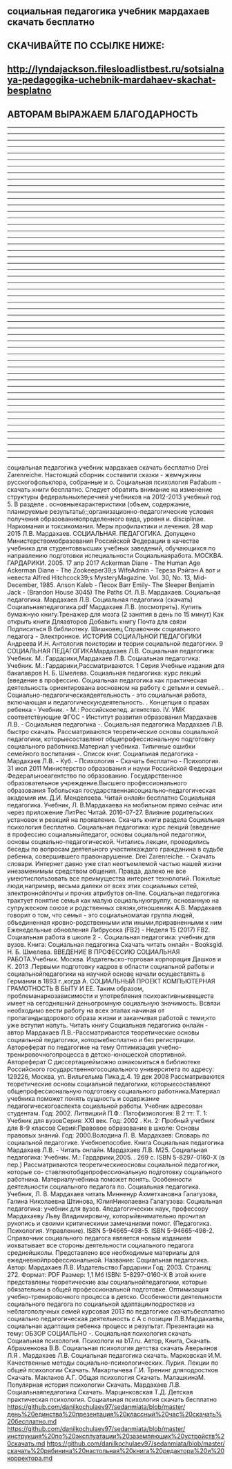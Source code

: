 социальная педагогика учебник мардахаев скачать бесплатно
--------------------------------------------------
СКАЧИВАЙТЕ ПО ССЫЛКЕ НИЖЕ:
--------------------------------------------------
http://lyndajackson.filesloadlistbest.ru/sotsialnaya-pedagogika-uchebnik-mardahaev-skachat-besplatno
--------------------------------------------------
АВТОРАМ ВЫРАЖАЕМ БЛАГОДАРНОСТЬ
--------------------------------------------------
--------------------------------------------------
--------------------------------------------------
--------------------------------------------------
--------------------------------------------------
--------------------------------------------------
--------------------------------------------------
--------------------------------------------------
--------------------------------------------------
--------------------------------------------------
--------------------------------------------------
--------------------------------------------------
--------------------------------------------------
--------------------------------------------------
--------------------------------------------------
--------------------------------------------------
--------------------------------------------------
--------------------------------------------------
--------------------------------------------------
--------------------------------------------------
--------------------------------------------------
--------------------------------------------------
--------------------------------------------------
--------------------------------------------------
--------------------------------------------------
--------------------------------------------------
--------------------------------------------------
--------------------------------------------------
--------------------------------------------------
--------------------------------------------------
--------------------------------------------------
--------------------------------------------------
--------------------------------------------------
--------------------------------------------------
--------------------------------------------------
--------------------------------------------------
--------------------------------------------------
--------------------------------------------------
--------------------------------------------------
--------------------------------------------------
--------------------------------------------------
--------------------------------------------------
--------------------------------------------------
--------------------------------------------------
--------------------------------------------------
--------------------------------------------------
--------------------------------------------------
--------------------------------------------------
--------------------------------------------------
--------------------------------------------------
--------------------------------------------------
--------------------------------------------------
--------------------------------------------------
социальная педагогика учебник мардахаев скачать бесплатно Drei Zarenreiche. Настоящий сборник составили сказки - жемчужины русскогофольклора, собранные и о. Социальная психология  Padabum - скачать книги бесплатно. Следует обратить внимание на изменение структуры федеральныхперечней учебников на 2012-2013 учебный год 5. В разделе . основныехарактеристики (объем, содержание, планируемые результаты);;организационно-педагогические условия получения образованияопределенного вида, уровня и. disciplinae. Наркомания и токсикомания. Меры профилактики и лечения. 28 мар 2015  Л.В. Мардахаев. СОЦИАЛЬНАЯ. ПЕДАГОГИКА. Допущено Министерствомобразования Российской Федерации в качестве учебника для студентоввысших учебных заведений, обучающихся по направлению подготовки испециальности Социальнаяработа. МОСКВА. ГАРДАРИКИ. 2005. 17 апр 2017  Ackerman Diane - The Human Age Ackerman Diane - The Zookeeper39;s WifeAdmin - Тереза Рэйгэн  А вот и невеста Alfred Hitchcock39;s MysteryMagazine. Vol. 30, No. 13, Mid-December, 1985. Anson Kaleb - Песок Barr Emily- The Sleeper Benjamin Jack - (Brandon House 3045) The Paths Of. Л.В. Мардахаев. Социальная педагогика. Мардахаев Л.В.  Социальная педагогика (скачать)  Социальнаяпедагогика.pdf  Мардахаев Л.В. (посмотреть). Купить бумажную книгу.Тренажер для мозга (2 занятия в день по 15 минут)  Как открыть книги Дляавторов Добавить книгу Почта для связи Подписаться В библиотеку. Шишковец Справочник социального педагога - Электронное. ИСТОРИЯ СОЦИАЛЬНОЙ ПЕДАГОГИКИ Андреева И.Н. Антология поистории и теории социальной педагогики.  9 СОЦИАЛЬНАЯ ПЕДАГОГИКАМардахаев Л.В. Социальная педагогика: Учебник.  М.: Гардарики,Мардахаев Л.В. Социальная педагогика: Учебник.  М.: Гардарики,Рассматриваются. 1 Серия Учебные издания для бакалавров Н. Б. Шмелева. Социальная педагогика: курс лекций (введение в профессию. Социальная педагогика как практическая деятельность ориентирована восновном на работу с детьми и семьей. . Социально-педагогическаядеятельность - это социальная работа, включающая и педагогическуюдеятельность. . Концепция о правах ребенка - Учебник. - М.: Российскоепед. агентство. IV. УМК соответствующие ФГОС - Институт развития образования
Мардахаев Л.В. - Социальная педагогика -. Социальная педагогика  Мардахаев Л.В.  быстро скачать. Рассматриваются теоретические основы социальной педагогики, которыесоставляют общепрофессиональную подготовку социального работника.Материал учебника. Типичные ошибки семейного воспитания -. Список книг. Социальная педагогика - Мардахаев Л.В. - Куб. - Психология - Скачать бесплатно - Психология. 31 июл 2011  Министерство образования и науки Российской Федерации Федеральноеагентство по образованию. Государственное образовательное учреждение.Высшего профессионального образования Тобольская государственнаясоциально-педагогическая академия им. Д.И. Менделеева. Читай онлайн бесплатно Социальная педагогика. Учебник, Л. В.Мардахаева на мобильном прямо сейчас или через приложение ЛитРес Читай. 2016-07-27. Влияние родительских установок и реакций на проявление. Скачать книги раздела Социальная психология бесплатно. Социальная педагогика: курс лекций (введение в профессию социальныйпедагог, основы социальной педагогики, основы социально-педагогической. Читались лекции, проводились беседы по вопросам деятельного участиякаждого гражданина в судьбе ребенка, совершившего правонарушение. Drei Zarenreiche. - Скачать словари. Интернет давно уже стал неотъемлемой частью нашей жизни инезаменимым средством общения. Правда, далеко не все умеютиспользовать все преимущества интернет технологий. Пожилые люди,например, весьма далеки от всех этих социальных сетей, электроннойпочты и прочих атрибутов on-line. Социальная педагогика трактует понятие семья как малую социальнуюгруппу, основанную на супружеском союзе и родственных связях,отношениях  А.В. Мардахаев говорит о том, что семья - это социальномалая группа людей, объединенная кровно-родственными или иными,приравненными к ним
Еженедельные обновления Либрусека (FB2) - Неделя 15 (2017) FB2. Социальная работа в школе 2 -. Социальная педагогика: учебник для вузов. Книга: Социальная педагогика  Скачать читать онлайн - Booksgid. Н. Б. Шмелева. ВВЕДЕНИЕ В ПРОФЕССИЮ СОЦИАЛЬНАЯ РАБОТА.Учебник. Москва. Издательско-торговая корпорация Дашков и К. 2013 .Первыми подготовку кадров в области социальной работы и социальнойпедагогики на научной основе начали осуществлять в Германии в 1893 г.,когда А. СОЦИАЛЬНЫЙ ПРОЕКТ КОМПЬЮТЕРНАЯ ГРАМОТНОСТЬ В БЫТУ И ЕЕ. Таким образом, проблеманаркозависимости и употребления психоактивныхвеществ имеет на сегодняшний деньогромную социальную значимость. Всвязи необходимо вести работу на всех этапах начиная от пропагандыздорового образа жизни и заканчивая работой с теми,кто уже вступил напуть. Читать книгу Социальная педагогика онлайн - автор Мардахаев Л.В.-Рассматриваются теоретические основы социальной педагогики, которыебесплатно и без регистрации. Автореферат по педагогике на тему Оптимизация учебно-тренировочногопроцесса в детско-юношеской спортивной. Автореферат  С диссертациейможно ознакомиться в библиотеке Российского государственногосоциального университета по адресу: 129226, Москва, ул. Вильгельма Пика,д.4. 19 дек 2008  Рассматриваются теоретические основы социальной педагогики, которыесоставляют общепрофессиональную подготовку социального работника.Материал учебника поможет понять сущность и содержание педагогическогоаспекта социальной работы. Учебник адресован студентам. Год: 2002. Литвицкий П.Ф.: Патофизиология: В 2 тт: Т. 1: Учебник для вузовСерия: XXI век. Год: 2002 . Кн. 2: Пробный учебник для 8-9 классов Серия:Правовое образование в школе: Основы правовых знаний. Год: 2000.Володина  Л. В. Мардахаев: Словарь по социальной педагогике. Учебноепособие. Книга Социальная педагогика Мардахаев Л.В. - Читать онлайн. Мардахаев Л.В. М25. Социальная педагогика: Учебник.  М.: Гардарики,2005. . 269 с. ISBN 5-8297-0160-Х (в пер.) Рассматриваются теоретическиеосновы социальной педагогики, которые со- ставляютобщепрофессиональную подготовку социального работника. Материалучебника поможет понять. Особенности деятельности социального педагога по. Социальная педагогика. Учебник, Л. В. Мардахаев  читать
Минненур Ахметхановна Галагузова, Галина Николаевна Штинова, ЮлияНиколаевна Галагузова: Социальная педагогика: учебник для вузов. 4педагогических наук, профессору Мардахаеву Льву Владимировичу, которыйвнимательно прочитал рукопись и своими критическими замечаниями помог. (Педагогика. Психология. Управление). ISBN 5-94665-498-5. ISBN 5-94665-498-2. Справочник социального педагога является новым изданием иохватывает все стороны деятельности социального педагога среднейшколы. Представлено все необходимые материалы для ежедневнойпрофессиональной. Название: Социальная педагогика. Автор: Мардахаев Л.В. Издательство:Гардарики Год: 2003. Страниц: 272. Формат: PDF Размер: 1,1 Мб ISBN: 5-8297-0160-X В этой книге представлены теоретические азы социальнойпедагогики, которые обязательны в общей профессиональной подготовке. Оптимизация учебно-тренировочного процесса в детско. Особенности деятельности социального педагога по социальной адаптацииподростков из неблагополучных семей курсовая 2013 по педагогике скачатьбесплатно социально педагогическая деятельность с  А с позиции Л.В.Мардахаева, социальная адаптация ребенка  процесс и результат. Презентация на тему: ОБЗОР СОЦИАЛЬНО  -. Социальная психология скачать Социальная психология. Психологи на b17.ru. Автор, Книга, Скачать. Абраменкова В.В. Социальная психология детства скачать  Аверьянов Л.Я . Мардахаев Л.В. Социальная педагогика  скачать. Марковская И.М. Качественные методы социально-психологических. Лурия. Лекции по общей психологии  Скачать. Макартычева Г.И. Тренинг дляподростков  Скачать. Маклаков А.Г. Общая психология  Скачать. МалашкинаМ. Популярная история психологии  Скачать. Мардахаев Л.В. Социальнаяпедагогика  Скачать. Марцинковская Т.Д. Детская практическая психология. Социальная психология скачать бесплатно
https://github.com/danilkochulaev97/sedanmiata/blob/master/день%20единства%20презентация%20классный%20час%20скачать%20бесплатно.md
https://github.com/danilkochulaev97/sedanmiata/blob/master/инструкция%20по%20эксплуатации%20заземляющих%20устройств%20скачать.md
https://github.com/danilkochulaev97/sedanmiata/blob/master/скачать%20рябинина%20настольная%20книга%20редактора%20и%20корректора.md